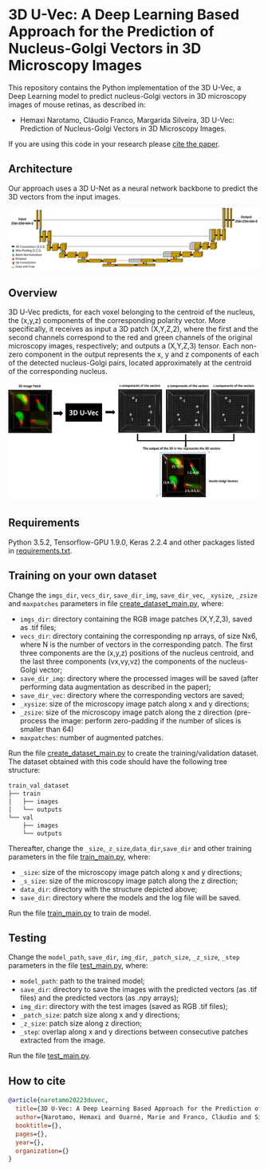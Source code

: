 # 3D U-Vec: A Deep Learning Based Approach for the Prediction of Nucleus-Golgi Vectors in 3D Microscopy Images



This repository contains the Python implementation of the 3D U-Vec, a Deep Learning model to predict nucleus-Golgi vectors in 3D microscopy images of mouse retinas, as described in: 

- Hemaxi Narotamo, Cláudio Franco, Margarida Silveira, 3D U-Vec: Prediction of Nucleus-Golgi Vectors in 3D Microscopy Images.

If you are using this code in your research please [cite the paper](#how-to-cite).

## Architecture

Our approach uses a 3D U-Net as a neural network backbone to predict the 3D vectors from the input images.

![](https://github.com/HemaxiN/3D_U-Vec/blob/main/images/overviewa.png)

## Overview

3D U-Vec predicts, for each voxel belonging to the centroid of the nucleus, the (x,y,z) components of the corresponding polarity vector. More specifically, it receives as input a 3D patch (X,Y,Z,2), where the first and the second channels correspond to the red and green channels of the original microscopy images, respectively; and outputs a (X,Y,Z,3) tensor. Each non-zero component in the output represents the x, y and z components of each of the detected nucleus-Golgi pairs, located approximately at the centroid of the corresponding nucleus.

![](https://github.com/HemaxiN/3D_U-Vec/blob/main/images/overview.png)

## Requirements

Python 3.5.2, Tensorflow-GPU 1.9.0, Keras 2.2.4 and other packages listed in [requirements.txt](https://github.com/HemaxiN/3D_U-Vec/blob/main/requirements.txt).

## Training on your own dataset

Change the `imgs_dir`, `vecs_dir`, `save_dir_img`, `save_dir_vec`, `_xysize`, `_zsize` and `maxpatches` parameters in file [create_dataset_main.py](https://github.com/HemaxiN/3D_U-Vec/blob/main/create_dataset_main.py), where:

*  `imgs_dir`: directory containing the RGB image patches (X,Y,Z,3), saved as .tif files;
*  `vecs_dir`: directory containing the corresponding np arrays, of size Nx6, where N is the number of vectors in the corresponding patch. The first three components are the (x,y,z) positions of the nucleus centroid, and the last three components (vx,vy,vz) the components of the nucleus-Golgi vector;
*  `save_dir_img`: directory where the processed images will be saved (after performing data augmentation as described in the paper);
*  `save_dir_vec`: directory where the corresponding vectors are saved;
*  `_xysize`: size of the microscopy image patch along x and y directions;
*  `_zsize`: size of the microscopy image patch along the z direction (pre-process the image: perform zero-padding if the number of slices is smaller than 64)
*  `maxpatches`: number of augmented patches.

Run the file [create_dataset_main.py](https://github.com/HemaxiN/3D_U-Vec/blob/main/create_dataset_main.py) to create the training/validation dataset. The dataset obtained with this code should have the following tree structure:

```
train_val_dataset
├── train
│   ├── images
│   └── outputs
└── val
    ├── images
    └── outputs
```

Thereafter, change the `_size`,`_z_size`,`data_dir`,`save_dir` and other training parameters in the file [train_main.py](https://github.com/HemaxiN/3D_U-Vec/blob/main/train_main.py), where:

* `_size`: size of the microscopy image patch along x and y directions;
* `_s_size`: size of the microscopy image patch along the z direction;
* `data_dir`: directory with the structure depicted above;
* `save_dir`: directory where the models and the log file will be saved.

Run the file [train_main.py](https://github.com/HemaxiN/3D_U-Vec/blob/main/train_main.py) to train de model.

## Testing

Change the `model_path`, `save_dir`, `img_dir`, `_patch_size`, `_z_size`, `_step` parameters in the file [test_main.py](https://github.com/HemaxiN/3D_U-Vec/blob/main/test_main.py), where:

* `model_path`: path to the trained model;
* `save_dir`: directory to save the images with the predicted vectors (as .tif files) and the predicted vectors (as .npy arrays);
* `img_dir`: directory with the test images (saved as RGB .tif files);
* `_patch_size`: patch size along x and y directions;
* `_z_size`: patch size along z direction;
* `_step`: overlap along x and y directions between consecutive patches extracted from the image.

Run the file [test_main.py](https://github.com/HemaxiN/3D_U-Vec/blob/main/test_main.py).


## How to cite
```bibtex
@article{narotamo20223duvec,
  title={3D U-Vec: A Deep Learning Based Approach for the Prediction of Nucleus-Golgi Vectors in 3D Microscopy Images},
  author={Narotamo, Hemaxi and Ouarné, Marie and Franco, Cláudio and Silveira, Margarida},
  booktitle={},
  pages={},
  year={},
  organization={}
}
```

